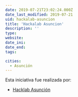 ```yaml
---
date: 2019-07-21T23:02:24.000Z
date_last_modified: 2019-07-21
uid: hackalab-asuncion
title: 'Hackalab Asuncion'
description: ''
type: 
website: 
date_ini: 
date_end: 
tags:

cities: 
  - Asunción
---
```


Esta iniciativa fue realizada por:

- [Hacklab Asunción](/organizaciones/hacklab-asuncion)
